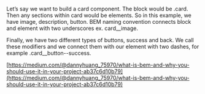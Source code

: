 Let’s say we want to build a card component. The block would be .card. Then any sections within card would be elements. So in this example, we have image, description, button. BEM naming convention connects block and element with two underscores ex. card\_\_image.

Finally, we have two different types of buttons, success and back. We call these modifiers and we connect them with our element with two dashes, for example .card\_\_button--success.

[https://medium.com/@dannyhuang_75970/what-is-bem-and-why-you-should-use-it-in-your-project-ab37c6d10b79](https://medium.com/@dannyhuang_75970/what-is-bem-and-why-you-should-use-it-in-your-project-ab37c6d10b79)
